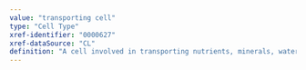 ```yaml
---
value: "transporting cell"
type: "Cell Type"
xref-identifier: "0000627"
xref-dataSource: "CL"
definition: "A cell involved in transporting nutrients, minerals, water, gases and other chemicals between cells for a variety of purposes including conveying nutrition to other tissues, removing waste products from the tissues, conveying gases for respiration, distributing heat and repelling invasion of foreign substances."
---
```

